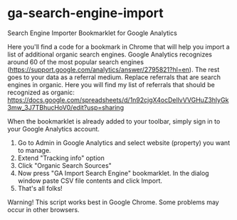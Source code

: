 # ga-search-engine-import
Search Engine Importer Bookmarklet for Google Analytics

Here you'll find a code for a bookmark in Chrome that will help you import a list of additional organic search engines.
Google Analytics recognizes around 60 of the most popular search engines (https://support.google.com/analytics/answer/2795821?hl=en). 
The rest goes to your data as a referral medium. Replace referrals that are search engines in organic.
Here you will find my list of referrals that should be recognized as organic: https://docs.google.com/spreadsheets/d/1n92cjgX4ocDellvVVGHuZ3hlyGk3mw_3J7TBhucHoV0/edit?usp=sharing

When the bookmarklet is already added to your toolbar, simply sign in to your Google Analytics account.
1. Go to Admin in Google Analytics and select website (property) you want to manage. 
2. Extend "Tracking info" option 
3. Click "Organic Search Sources"
4. Now press "GA Import Search Engine" bookmarklet. In the dialog window paste CSV file contents and click Import.
5. That's all folks!

Warning! This script works best in Google Chrome. Some problems may occur in other browsers.
